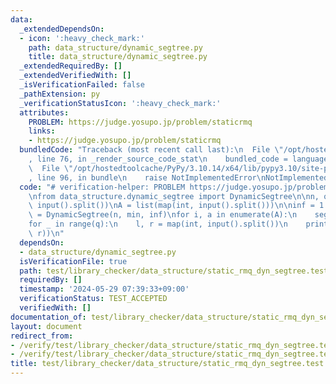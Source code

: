 ```yaml
---
data:
  _extendedDependsOn:
  - icon: ':heavy_check_mark:'
    path: data_structure/dynamic_segtree.py
    title: data_structure/dynamic_segtree.py
  _extendedRequiredBy: []
  _extendedVerifiedWith: []
  _isVerificationFailed: false
  _pathExtension: py
  _verificationStatusIcon: ':heavy_check_mark:'
  attributes:
    PROBLEM: https://judge.yosupo.jp/problem/staticrmq
    links:
    - https://judge.yosupo.jp/problem/staticrmq
  bundledCode: "Traceback (most recent call last):\n  File \"/opt/hostedtoolcache/PyPy/3.10.14/x64/lib/pypy3.10/site-packages/onlinejudge_verify/documentation/build.py\"\
    , line 76, in _render_source_code_stat\n    bundled_code = language.bundle(\n\
    \  File \"/opt/hostedtoolcache/PyPy/3.10.14/x64/lib/pypy3.10/site-packages/onlinejudge_verify/languages/python.py\"\
    , line 96, in bundle\n    raise NotImplementedError\nNotImplementedError\n"
  code: "# verification-helper: PROBLEM https://judge.yosupo.jp/problem/staticrmq\n\
    \nfrom data_structure.dynamic_segtree import DynamicSegtree\n\nn, q = map(int,\
    \ input().split())\nA = list(map(int, input().split()))\n\ninf = 1 << 60\nseg\
    \ = DynamicSegtree(n, min, inf)\nfor i, a in enumerate(A):\n    seg[i] = a\n\n\
    for _ in range(q):\n    l, r = map(int, input().split())\n    print(seg.prod(l,\
    \ r))\n"
  dependsOn:
  - data_structure/dynamic_segtree.py
  isVerificationFile: true
  path: test/library_checker/data_structure/static_rmq_dyn_segtree.test.py
  requiredBy: []
  timestamp: '2024-05-29 07:39:33+09:00'
  verificationStatus: TEST_ACCEPTED
  verifiedWith: []
documentation_of: test/library_checker/data_structure/static_rmq_dyn_segtree.test.py
layout: document
redirect_from:
- /verify/test/library_checker/data_structure/static_rmq_dyn_segtree.test.py
- /verify/test/library_checker/data_structure/static_rmq_dyn_segtree.test.py.html
title: test/library_checker/data_structure/static_rmq_dyn_segtree.test.py
---
```

